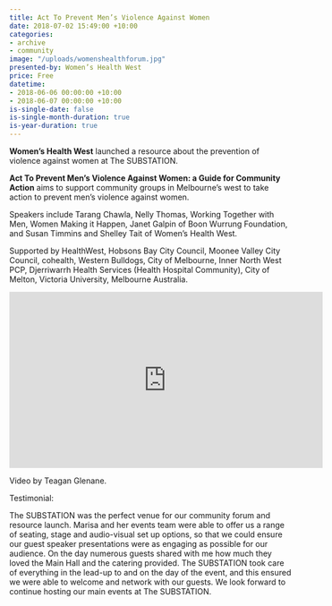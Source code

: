 ```yaml
---
title: Act To Prevent Men’s Violence Against Women
date: 2018-07-02 15:49:00 +10:00
categories:
- archive
- community
image: "/uploads/womenshealthforum.jpg"
presented-by: Women’s Health West
price: Free
datetime:
- 2018-06-06 00:00:00 +10:00
- 2018-06-07 00:00:00 +10:00
is-single-date: false
is-single-month-duration: true
is-year-duration: true
---
```


**Women’s Health West** launched a resource about the prevention of violence against women at The SUBSTATION.

**Act To Prevent Men’s Violence Against Women: a Guide for Community Action** aims to support community groups in Melbourne’s west to take action to prevent men’s violence against women.

Speakers include Tarang Chawla, Nelly Thomas, Working Together with Men, Women Making it Happen, Janet Galpin of Boon Wurrung Foundation, and Susan Timmins and Shelley Tait of Women’s Health West.

Supported by HealthWest, Hobsons Bay City Council, Moonee Valley City Council, cohealth, Western Bulldogs, City of Melbourne, Inner North West PCP, Djerriwarrh Health Services (Health Hospital Community), City of Melton, Victoria University, Melbourne Australia.


<iframe width="560" height="315" src="https://www.youtube.com/embed/lj-OqfNxp2s" frameborder="0" allow="accelerometer; autoplay; encrypted-media; gyroscope; picture-in-picture" allowfullscreen></iframe>


Video by Teagan Glenane.

Testimonial:

The SUBSTATION was the perfect venue for our community forum and resource launch. Marisa and her events team were able to offer us a range of seating, stage and audio-visual set up options, so that we could ensure our guest speaker presentations were as engaging as possible for our audience. On the day numerous guests shared with me how much they loved the Main Hall and the catering provided. The SUBSTATION took care of everything in the lead-up to and on the day of the event, and this ensured we were able to welcome and network with our guests. We look forward to continue hosting our main events at The SUBSTATION.